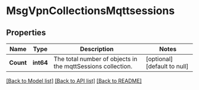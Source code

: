 # MsgVpnCollectionsMqttsessions

## Properties
Name | Type | Description | Notes
------------ | ------------- | ------------- | -------------
**Count** | **int64** | The total number of objects in the mqttSessions collection. | [optional] [default to null]

[[Back to Model list]](../README.md#documentation-for-models) [[Back to API list]](../README.md#documentation-for-api-endpoints) [[Back to README]](../README.md)

